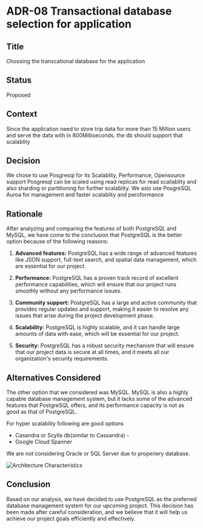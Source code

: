 # ADR-08 Transactional database selection for application

## Title
Choosing the transcational database for the application
## Status
Proposed

## Context
Since the application need to store trip data for more than 15 Million users and serve the data with in 800Milliseconds. the db should support that scalablity

## Decision

We chose to use Posgresql for its Scalablity, Performance, Opensource support
Posgresql can be scaled using read replicas for read scaliablity and also sharding or partitioning for further scalablity.
We aslo use PosgreSQL Auroa for management and faster scalablity and peroformance

## Rationale

After analyzing and comparing the features of both PostgreSQL and MySQL, we have come to the conclusion that PostgreSQL is the better option because of the following reasons:

1. **Advanced features:**  PostgreSQL has a wide range of advanced features like JSON support, full-text search, and spatial data management, which are essential for our project.

2. **Performance:**  PostgreSQL has a proven track record of excellent performance capabilities, which will ensure that our project runs smoothly without any performance issues.

3. **Community support:**  PostgreSQL has a large and active community that provides regular updates and support, making it easier to resolve any issues that arise during the project development phase.

4. **Scalability:**  PostgreSQL is highly scalable, and it can handle large amounts of data with ease, which will be essential for our project.

5. **Security:**  PostgreSQL has a robust security mechanism that will ensure that our project data is secure at all times, and it meets all our organization's security requirements.


## Alternatives Considered

The other option that we considered was MySQL. MySQL is also a highly capable database management system, but it lacks some of the advanced features that PostgreSQL offers, and its performance capacity is not as good as that of PostgreSQL.

For hyper scalablity following are good options
- Casandra or Scylla db(similar to Cassandra)  - 
- Google Cloud Spanner 

We are not considering Oracle or SQL Server due to properiery database.

![Architecture Characteristics](/Diagrams/relational-database-comparision.webp)

## Conclusion

Based on our analysis, we have decided to use PostgreSQL as the preferred database management system for our upcoming project. This decision has been made after careful consideration, and we believe that it will help us achieve our project goals efficiently and effectively.
